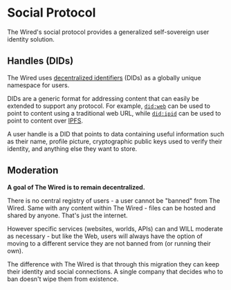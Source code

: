 # Social Protocol

The Wired's social protocol provides a generalized self-sovereign user identity solution.

## Handles (DIDs)

The Wired uses [decentralized identifiers](https://en.wikipedia.org/wiki/Decentralized_identifier) (DIDs) as a globally unique namespace for users.

DIDs are a generic format for addressing content that can easily be extended to support any protocol.
For example, [`did:web`](https://w3c-ccg.github.io/did-method-web/) can be used to point to content using a traditional web URL,
while [`did:ipid`](https://did-ipid.github.io/ipid-did-method/) can be used to point to content over [IPFS](https://docs.ipfs.tech/).

A user handle is a DID that points to data containing useful information such as their name, profile picture,
cryptographic public keys used to verify their identity, and anything else they want to store.

## Moderation

**A goal of The Wired is to remain decentralized.**

There is no central registry of users - a user cannot be "banned" from The Wired.
Same with any content within The Wired - files can be hosted and shared by anyone.
That's just the internet.

However specific services (websites, worlds, APIs) can and WILL moderate as necessary -
but like the Web, users will always have the option of moving to a different service they are not banned from (or running their own).

The difference with The Wired is that through this migration they can keep their identity and social connections.
A single company that decides who to ban doesn't wipe them from existence.
